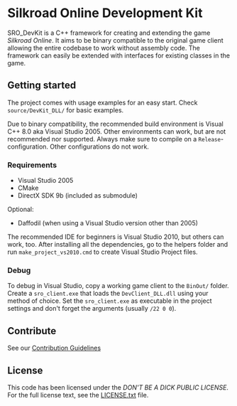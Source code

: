 # Silkroad Online Development Kit

SRO_DevKit is a C++ framework for creating and extending the game *Silkroad Online*. It aims to be binary compatible to
the original game client allowing the entire codebase to work without assembly code. The framework can easily be 
extended with interfaces for existing classes in the game.

## Getting started

The project comes with usage examples for an easy start. Check `source/DevKit_DLL/` for basic examples.

Due to binary compatibility, the recommended build environment is Visual C++ 8.0 aka Visual Studio 2005. Other 
environments can work, but are not recommended nor supported. Always make sure to compile on a `Release`-configuration.
Other configurations do not work.

### Requirements

* Visual Studio 2005
* CMake
* DirectX SDK 9b (included as submodule)

Optional:

* Daffodil (when using a Visual Studio version other than 2005)

The recommended IDE for beginners is Visual Studio 2010, but others can work, too. After installing all the 
dependencies, go to the helpers folder and run `make_project_vs2010.cmd` to create Visual Studio Project files.

### Debug

To debug in Visual Studio, copy a working game client to the `BinOut/` folder. Create a `sro_client.exe` that loads the
`DevClient_DLL.dll` using your method of choice. Set the `sro_client.exe` as executable in the project settings and 
don't forget the arguments (usually `/22 0 0`).

## Contribute

See our [Contribution Guidelines](CONTRIBUTING.md)

## License

This code has been licensed under the *DON'T BE A DICK PUBLIC LICENSE*. For the full license text, see the
[LICENSE.txt](LICENSE.txt) file.
